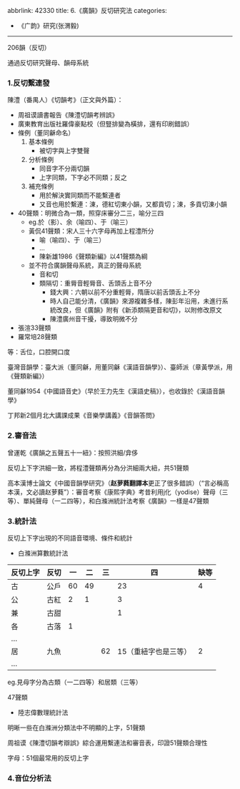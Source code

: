 abbrlink: 42330
title: 6.《廣韻》反切研究法
categories:
  - 《广韵》研究(张渭毅)
---
206韻（反切）

通過反切研究聲母、韻母系統

### 1.反切繫連發

陳澧（番禺人）《切韻考》（正文與外篇）：

- 周祖谟讀書報告《陳澧切韻考辨誤》
- 廣東教育出版社羅偉豪點校（但豎排變為橫排，還有印刷錯誤）
- 條例（董同龢命名）
	1. 基本條例
		- 被切字與上字雙聲
	2. 分析條例
		- 同音字不分兩切韻
		- 上字同類，下字必不同類；反之
	1. 補充條例
		- 用於解決實同類而不能繫連者
		- 又音也用於繫連：涷，德紅切東小韻，又都貢切；涷，多貢切涷小韻
- 40聲類：明微合為一類，照穿床審分二三，喻分三四
	- eg.於（影）、余（喻四）、于（喻三）
	- 黃侃41聲類：宋人三十六字母再加上程澧所分
		- 喻（喻四）、于（喻三）
		- …
		- 陳新雄1986《聲類新編》以41聲類為綱
	- 並不符合廣韻聲母系統，真正的聲母系統
		- 音和切
		- 類隔切：重脣音輕脣音、舌頭舌上音不分
			- 錢大興：六朝以前不分重輕脣，隋唐以前舌頭舌上不分
			- 時人自己能分清，《廣韻》來源複雜多樣，陳彭年沿用，未進行系統改良，但《廣韻》附有《新添類隔更音和切》，以附修改原文
			- 陳澧廣州音干擾，導致明微不分
- 張渲33聲類
- 羅常培28聲類

等：舌位，口腔開口度

臺灣音韻學：臺大派（董同龢，用董同龢《漢語音韻學》）、臺師派（章黃學派，用《聲類新編》）

董同龢1954《中國語音史》（早於王力先生《漢語史稿》），也收錄於《漢語音韻學》

丁邦新2個月北大講課成果《音樂學講義》《音韻答問》

### 2.審音法

曾運乾《廣韻之五聲五十一紐》：按照洪細/弇侈

反切上下字洪細一致，將程澧聲類再分為分洪細兩大紐，共51聲類

高本漢博士論文《中國音韻學研究》（**赵萝蕤翻譯本**更正了很多錯誤）（“言必稱高本漢，文必讀赵萝蕤”）：審音考察《康熙字典》考昔利用j化（yodise）聲母（三等）、單純聲母（一二四等），和白滌洲統計法考察《廣韻》一樣是47聲類

### 3.統計法

反切上下字出現的不同語音環境、條件和統計

- 白滌洲算數統計法

|反切上字|反切|一|二|三|四|缺等|
|-|-|-|-|-|-|-|
|古|公戶|60|49||23|4|
|公|古紅|2|1||3||
|兼|古甜||||1||
|各|古落|1|||||
|…|||||||
|居|九魚|||62|15（重紐字也是三等）|2|
|…|||||||

eg.見母字分為古類（一二四等）和居類（三等）

47聲類

- 陸志偉數理統計法

明晰一些在白滌洲分類法中不明顯的上字，51聲類

周祖谟《陳澧切韻考辯誤》綜合運用繫連法和審音表，印證51聲類合理性

字母：51個最常用的反切上字

### 4.音位分析法